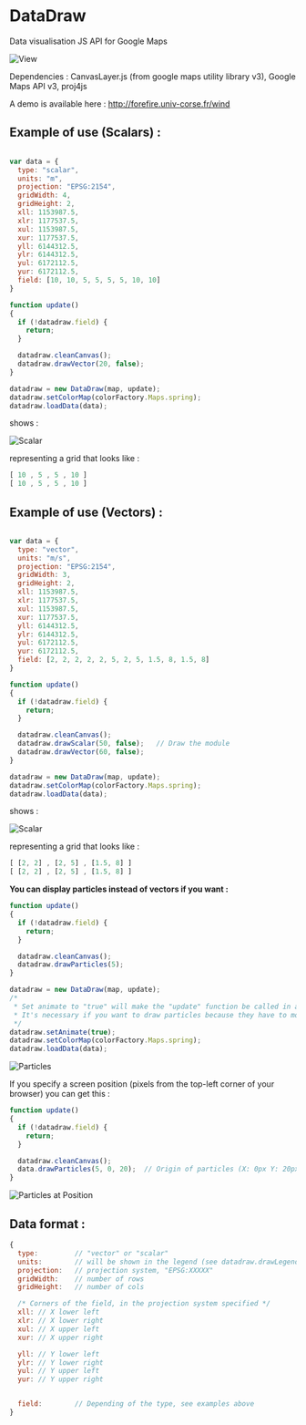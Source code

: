 DataDraw
========

Data visualisation JS API for Google Maps

![View](/../images/view.png?raw=true "View")

Dependencies : 
	CanvasLayer.js (from google maps utility library v3), 
	Google Maps API v3, 
    proj4js

A demo is available here : http://forefire.univ-corse.fr/wind

Example of use (Scalars) :
--------------

```javascript

var data = {
  type: "scalar",
  units: "m",
  projection: "EPSG:2154",
  gridWidth: 4,
  gridHeight: 2,
  xll: 1153987.5,
  xlr: 1177537.5,
  xul: 1153987.5,
  xur: 1177537.5,
  yll: 6144312.5,
  ylr: 6144312.5,
  yul: 6172112.5,
  yur: 6172112.5,
  field: [10, 10, 5, 5, 5, 5, 10, 10]
}

function update()
{
  if (!datadraw.field) {
    return;
  }

  datadraw.cleanCanvas();
  datadraw.drawVector(20, false);
}

datadraw = new DataDraw(map, update);
datadraw.setColorMap(colorFactory.Maps.spring);
datadraw.loadData(data);
```

shows :

![Scalar](/../images/scalar_example.png?raw=true "Scalar Example without interpolation")

representing a grid that looks like : 

```javascript
[ 10 , 5 , 5 , 10 ]
[ 10 , 5 , 5 , 10 ]
```


Example of use (Vectors) :
--------------

```javascript

var data = {
  type: "vector",
  units: "m/s",
  projection: "EPSG:2154",
  gridWidth: 3,
  gridHeight: 2,
  xll: 1153987.5,
  xlr: 1177537.5,
  xul: 1153987.5,
  xur: 1177537.5,
  yll: 6144312.5,
  ylr: 6144312.5,
  yul: 6172112.5,
  yur: 6172112.5,
  field: [2, 2, 2, 2, 2, 5, 2, 5, 1.5, 8, 1.5, 8]
}

function update()
{
  if (!datadraw.field) {
    return;
  }

  datadraw.cleanCanvas();
  datadraw.drawScalar(50, false);   // Draw the module
  datadraw.drawVector(60, false);
}

datadraw = new DataDraw(map, update);
datadraw.setColorMap(colorFactory.Maps.spring);
datadraw.loadData(data);
```

shows :

![Scalar](/../images/vector_example.png?raw=true "Vector Example without interpolation")

representing a grid that looks like : 

```javascript
[ [2, 2] , [2, 5] , [1.5, 8] ]
[ [2, 2] , [2, 5] , [1.5, 8] ]
```

**You can display particles instead of vectors if you want :**

```javascript
function update()
{
  if (!datadraw.field) {
    return;
  }

  datadraw.cleanCanvas();
  datadraw.drawParticles(5);
}

datadraw = new DataDraw(map, update);
/* 
 * Set animate to "true" will make the "update" function be called in a loop
 * It's necessary if you want to draw particles because they have to move
 */
datadraw.setAnimate(true);
datadraw.setColorMap(colorFactory.Maps.spring);
datadraw.loadData(data);
```
![Particles](/../images/particles_example.png?raw=true "Particles Example")

If you specify a screen position (pixels from the top-left corner of your browser) you can get this :
```javascript
function update()
{
  if (!datadraw.field) {
    return;
  }

  datadraw.cleanCanvas();
  data.drawParticles(5, 0, 20);  // Origin of particles (X: 0px Y: 20px)
}
```
![Particles at Position](/../images/particles_pos_example.png?raw=true "Particles at Position Example")


Data format :
--------------

```javascript
{
  type:         // "vector" or "scalar"   
  units:        // will be shown in the legend (see datadraw.drawLegend)
  projection:   // projection system, "EPSG:XXXXX"
  gridWidth:    // number of rows
  gridHeight:   // number of cols

  /* Corners of the field, in the projection system specified */
  xll: // X lower left
  xlr: // X lower right
  xul: // X upper left
  xur: // X upper right

  yll: // Y lower left
  ylr: // Y lower right
  yul: // Y upper left
  yur: // Y upper right


  field:        // Depending of the type, see examples above
}
```